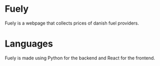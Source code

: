 # Fuely
Fuely is a webpage that collects prices of danish fuel providers. 

# Languages
Fuely is made using Python for the backend and React for the frontend.
